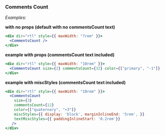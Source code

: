 ### Comments Count

*Examples:*

**with no props (default with no commentsCount text)**
```jsx
<div dir="rtl" style={{ maxWidth: "7rem" }}>
  <CommentsCount />
</div>
```

**example with props (commentsCount text included)**
```jsx
<div dir="rtl" style={{ maxWidth: "10rem" }}>
  <CommentsCount size={2} commentsCount={32} color={["primary", "-1"]} />
</div>
```

**example with miscStyles (commentsCount text included)**
```jsx
<div dir="rtl" style={{ maxWidth: "10rem" }}>
  <CommentsCount 
    size={3}
    commentsCount={12}
    color={["quaternary", "+3"]}
    miscStyles={{ display: 'block', marginInlineEnd: '5rem', }} 
    textMiscStyles={{ paddingInlineStart: '0.2rem'}}
   />
</div>
```


